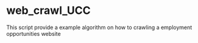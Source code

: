 # web_crawl_UCC
This script provide a example algorithm on how to crawling a employment opportunities website  
